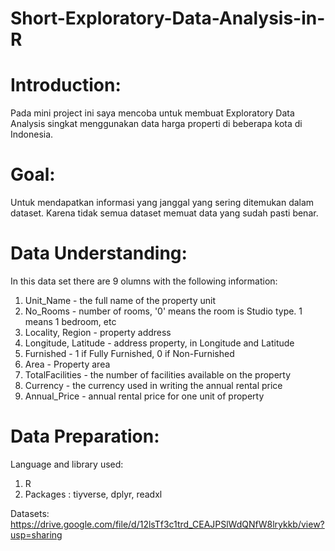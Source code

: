 # Short-Exploratory-Data-Analysis-in-R

# Introduction:

Pada mini project ini saya mencoba untuk membuat Exploratory Data Analysis singkat menggunakan data harga properti di beberapa kota
di Indonesia. 

# Goal:
Untuk mendapatkan informasi yang janggal yang sering ditemukan dalam dataset. Karena tidak semua dataset memuat
data yang sudah pasti benar.

# Data Understanding:
In this data set there are 9 olumns with the following information:
1.  Unit_Name - the full name of the property unit
2.  No_Rooms - number of rooms, '0' means the room is Studio type. 1 means 1 bedroom, etc
3.  Locality, Region - property address
4.  Longitude, Latitude - address property, in Longitude and Latitude
5.  Furnished - 1 if Fully Furnished, 0 if Non-Furnished
6.  Area - Property area
7.  TotalFacilities - the number of facilities available on the property
8.  Currency - the currency used in writing the annual rental price
9. Annual_Price - annual rental price for one unit of property


# Data Preparation:

Language and library used:
1. R
2. Packages : tiyverse, dplyr, readxl

Datasets: https://drive.google.com/file/d/12lsTf3c1trd_CEAJPSlWdQNfW8lrykkb/view?usp=sharing
